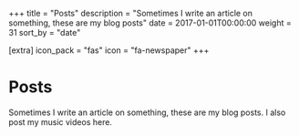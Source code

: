 +++
title = "Posts"
description = "Sometimes I write an article on something, these are my blog posts"
date = 2017-01-01T00:00:00
weight = 31
sort_by = "date"

[extra]
icon_pack = "fas"
icon = "fa-newspaper"
+++

# Posts

Sometimes I write an article on something, these are my blog posts. I also post my music videos here.
